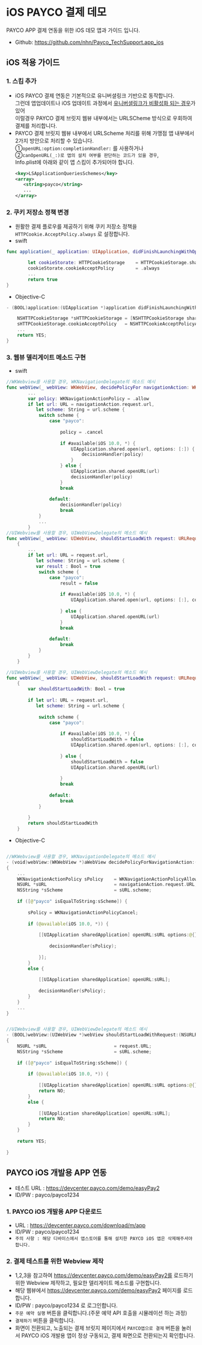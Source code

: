 # iOS PAYCO 결제 데모

PAYCO APP 결제 연동을 위한 iOS 데모 앱과 가이드 입니다.
* Github: https://github.com/nhn/Payco_TechSupport.app_ios

## iOS 적용 가이드

### 1. 스킴 추가
* iOS PAYCO 결제 연동은 기본적으로 유니버셜링크 기반으로 동작합니다.  
  그런데 앱업데이트나 iOS 업데이트 과정에서 [유니버셜링크가 비활성화 되는 경우](https://openradar.appspot.com/4999496467480576)가 있어  
  이럴경우 PAYCO 결제 브릿지 웹뷰 내부에서는 URLSCheme 방식으로 우회하여 결제를 처리합니다.  
* PAYCO 결제 브릿지 웹뷰 내부에서 URLScheme 처리를 위해 가맹점 앱 내부에서 2가지 방안으로 처리할 수 있습니다.  
  ①`openURL:option:completionHandler:` 를 사용하거나  
  ②`canOpenURL(_:)로 앱의 설치 여부를 판단하는 코드가 있을 경우`,  
  Info.plist에 아래와 같이 앱 스킴이 추가되어야 합니다.  
     ```xml
    <key>LSApplicationQueriesSchemes</key>
    <array>
        <string>payco</string>
        ...
    </array>
    ```
### 2. 쿠키 저장소 정책 변경
* 원활한 결제 플로우를 제공하기 위해 쿠키 저장소 정책을 `HTTPCookie.AcceptPolicy.always` 로 설정합니다.
* swift
```swift
func application(_ application: UIApplication, didFinishLaunchingWithOptions launchOptions: [UIApplication.LaunchOptionsKey: Any]?) -> Bool {

        let cookieStorate: HTTPCookieStorage    = HTTPCookieStorage.shared
        cookieStorate.cookieAcceptPolicy        = .always
        ...
        return true
}
```
* Objective-C
```swift
- (BOOL)application:(UIApplication *)application didFinishLaunchingWithOptions:(NSDictionary *)launchOptions {

    NSHTTPCookieStorage *sHTTPCookieStorage = [NSHTTPCookieStorage sharedHTTPCookieStorage];
    sHTTPCookieStorage.cookieAcceptPolicy   = NSHTTPCookieAcceptPolicyAlways;
    ...
    return YES;
}
```

### 3. 웹뷰 델리게이트 메소드 구현

* swift

```swift
//WKWebview를 사용할 경우, WKNavigationDelegate의 메소드 예시
func webView(_ webView: WKWebView, decidePolicyFor navigationAction: WKNavigationAction, decisionHandler: @escaping (WKNavigationActionPolicy) -> Void) {
        ...
        var policy: WKNavigationActionPolicy = .allow
        if let url: URL = navigationAction.request.url,
           let scheme: String = url.scheme {
            switch scheme {
                case "payco":
                    
                    policy = .cancel
                    
                    if #available(iOS 10.0, *) {
                        UIApplication.shared.open(url, options: [:]) { (success) in
                            decisionHandler(policy)
                        }
                    } else {
                        UIApplication.shared.openURL(url)
                        decisionHandler(policy)
                    }
                    break
                
                default:
                    decisionHandler(policy)
                    break
            }
            ...
        }
//UIWebview를 사용할 경우, UIWebViewDelegate의 메소드 예시        
func webView(_ webView: UIWebView, shouldStartLoadWith request: URLRequest, navigationType: UIWebView.NavigationType) -> Bool
    {
        ...
        if let url: URL = request.url,
           let scheme: String = url.scheme {
           var result : Bool = true
            switch scheme {
                case "payco":
                    result = false
                    
                    if #available(iOS 10.0, *) {
                        UIApplication.shared.open(url, options: [:], completionHandler: nil)
                        
                    } else {
                        UIApplication.shared.openURL(url)
                    }
                    break
                
                default:
                    break
            }
        }
    }        

//UIWebview를 사용할 경우, UIWebViewDelegate의 메소드 예시
func webView(_ webView: UIWebView, shouldStartLoadWith request: URLRequest, navigationType: UIWebView.NavigationType) -> Bool
    {
        var shouldStartLoadWith: Bool = true
        
        if let url: URL = request.url,
           let scheme: String = url.scheme {
            
            switch scheme {
                case "payco":
                    
                    if #available(iOS 10.0, *) {
                        shouldStartLoadWith = false
                        UIApplication.shared.open(url, options: [:], completionHandler: nil)
                        
                    } else {
                        shouldStartLoadWith = false
                        UIApplication.shared.openURL(url)
                        
                    }
                    break
                
                default:
                    break
            }
            
        }
        return shouldStartLoadWith
    }
```


* Objective-C

```swift

//WKWebview를 사용할 경우, WKNavigationDelegate의 메소드 예시
- (void)webView:(WKWebView *)aWebView decidePolicyForNavigationAction:(WKNavigationAction *)navigationAction decisionHandler:(void (^)(WKNavigationActionPolicy))decisionHandler
{
    ...
    WKNavigationActionPolicy sPolicy    = WKNavigationActionPolicyAllow;
    NSURL *sURL                         = navigationAction.request.URL;
    NSString *sScheme                   = sURL.scheme;
    
    if ([@"payco" isEqualToString:sScheme]) {
        
        sPolicy = WKNavigationActionPolicyCancel;
        
        if (@available(iOS 10.0, *)) {
            
            [[UIApplication sharedApplication] openURL:sURL options:@{} completionHandler:^(BOOL sSuccess) {
                
                decisionHandler(sPolicy);
                
            }];
        }
        else {
            
            [[UIApplication sharedApplication] openURL:sURL];
            
            decisionHandler(sPolicy);
        }
    }
    ...
}


//UIWebview를 사용할 경우, UIWebViewDelegate의 메소드 예시
- (BOOL)webView:(UIWebView *)webView shouldStartLoadWithRequest:(NSURLRequest *)request navigationType:(UIWebViewNavigationType)navigationType
{
    NSURL *sURL                         = request.URL;
    NSString *sScheme                   = sURL.scheme;
    
    if ([@"payco" isEqualToString:sScheme]) {
        
        if (@available(iOS 10.0, *)) {
            
            [[UIApplication sharedApplication] openURL:sURL options:@{} completionHandler:^(BOOL sSuccess) {}];
            return NO;
        }
        else {
            
            [[UIApplication sharedApplication] openURL:sURL];
            return NO;
        }
    }
    
    return YES;
    
}
```

## PAYCO iOS 개발용 APP 연동 

* 테스트 URL : https://devcenter.payco.com/demo/easyPay2 
* ID/PW : payco/payco1234

### 1. PAYCO iOS 개발용 APP 다운로드

* URL : https://devcenter.payco.com/download/m/app
* ID/PW : payco/payco1234
* `주의 사항 : 해당 디바이스에서 앱스토어를 통해 설치한 PAYCO iOS 앱은 삭제해주셔야 합니다.` 

### 2. 결제 테스트를 위한 Webview 제작

* 1,2,3을 참고하여 https://devcenter.payco.com/demo/easyPay2를 로드하기 위한 Webview 제작하고, 필요한 델리게이트 메소드를 구현합니다.
* 해당 웹뷰에서  https://devcenter.payco.com/demo/easyPay2 페이지를 로드합니다.
* ID/PW : payco/payco1234 로 로그인합니다.
* `주문 예약 실행` 버튼을 클릭합니다.(주문 예약 API 호출을 시뮬레이션 하는 과정)
* `결제하기` 버튼을 클릭합니다.
* 화면이 전환되고, 노출되는 결제 브릿지 페이지에서 `PAYCO앱으로 결제` 버튼을 눌러서 PAYCO iOS 개발용 앱이 정상 구동되고, 결제 화면으로 전환되는지 확인합니다. 

